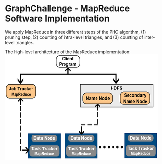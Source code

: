 # GraphChallenge - MapReduce Software Implementation

We apply MapReduce in three different steps of the PHC algorithm, (1) pruning step, (2) counting of intra-level triangles, and (3) counting of inter-level triangles.

The high-level architecture of the MapReduce implementation:
<img width="550" height="350" src="https://github.com/Graph-Challenge/MapReduce/blob/master/Images/MapReduceHighLevelArchitecture.png"/>
